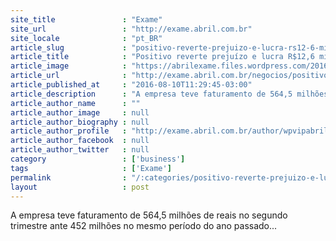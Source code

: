 ```yaml
---
site_title               : "Exame"
site_url                 : "http://exame.abril.com.br"
site_locale              : "pt_BR"
article_slug             : "positivo-reverte-prejuizo-e-lucra-rs12-6-mi-no-2o-trimestre"
article_title            : "Positivo reverte prejuízo e lucra R$12,6 mi no 2º trimestre"
article_image            : "https://abrilexame.files.wordpress.com/2016/09/size_960_16_9_positivo_quattro.jpg?quality=70&strip=all&w=960"
article_url              : "http://exame.abril.com.br/negocios/positivo-reverte-prejuizo-e-lucra-r-12-6-mi-no-2o-trimestre/"
article_published_at     : "2016-08-10T11:29:45-03:00"
article_description      : "A empresa teve faturamento de 564,5 milhões de reais no segundo trimestre ante 452 milhões no mesmo período do ano passado..."
article_author_name      : ""
article_author_image     : null
article_author_biography : null
article_author_profile   : "http://exame.abril.com.br/author/wpvipabril/"
article_author_facebook  : null
article_author_twitter   : null
category                 : ['business']
tags                     : ['Exame']
permalink                : "/:categories/positivo-reverte-prejuizo-e-lucra-rs12-6-mi-no-2o-trimestre/"
layout                   : post
---
```


A empresa teve faturamento de 564,5 milhões de reais no segundo trimestre ante 452 milhões no mesmo período do ano passado...

